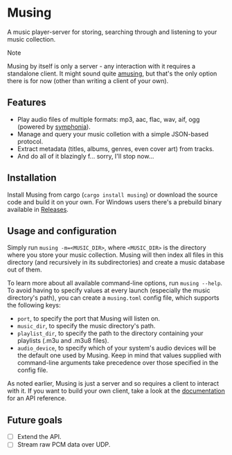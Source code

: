 # Musing

A music player-server for storing, searching through and listening to your music collection.

> [!NOTE]
> Musing by itself is only a server - any interaction with it requires a standalone client.
> It might sound quite [amusing](https://github.com/alfazet/amusing), but that's the only option there is for now
> (other than writing a client of your own).

## Features
- Play audio files of multiple formats: mp3, aac, flac, wav, aif, ogg (powered by [symphonia](https://github.com/pdeljanov/Symphonia)).
- Manage and query your music colletion with a simple JSON-based protocol.
- Extract metadata (titles, albums, genres, even cover art) from tracks.
- And do all of it blazingly f... sorry, I'll stop now...

## Installation
Install Musing from cargo (`cargo install musing`) or download the source code and build it on your own. For Windows users there's a prebuild binary available in [Releases](https://github.com/alfazet/musing/releases).

## Usage and configuration
Simply run `musing -m=<MUSIC_DIR>`, where `<MUSIC_DIR>` is the directory where you store your music collection. Musing will then index all files in this directory (and recursively in its subdirectories) and create a music database out of them.

To learn more about all available command-line options, run `musing --help`. To avoid having to specify values at every launch (especially the music directory's path), you can create a `musing.toml` config file, which supports the following keys:
- `port`, to specify the port that Musing will listen on.
- `music_dir`, to specify the music directory's path.
- `playlist_dir`, to specify the path to the directory containing your playlists (.m3u and .m3u8 files).
- `audio_device`, to specify which of your system's audio devices will be the default one used by Musing.
Keep in mind that values supplied with command-line arguments take precedence over those specified in the config file.

As noted earlier, Musing is just a server and so requires a client to interact with it. If you want to build your own client, take a look at the [documentation](./DOCS.md) for an API reference.

## Future goals
- [ ] Extend the API.
- [ ] Stream raw PCM data over UDP.
